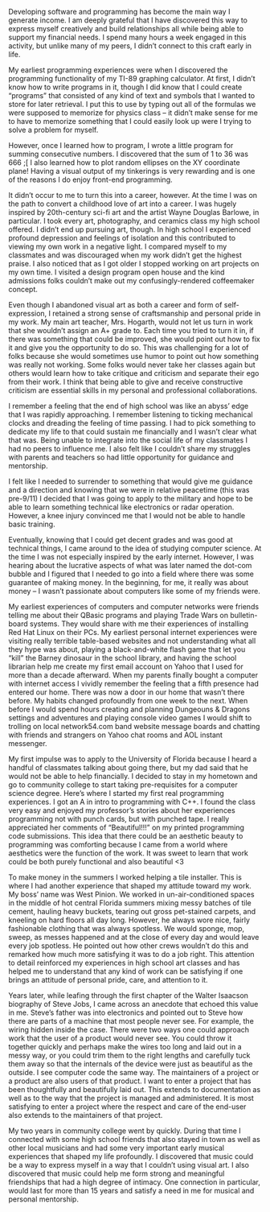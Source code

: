 Developing software and programming has become the main way I generate income. I am deeply grateful that I have discovered this way to express myself creatively and build relationships all while being able to support my financial needs. I spend many hours a week engaged in this activity, but unlike many of my peers, I didn’t connect to this craft early in life.

My earliest programming experiences were when I discovered the programming functionality of my TI-89 graphing calculator. At first, I didn’t know how to write programs in it, though I did know that I could create “programs” that consisted of any kind of text and symbols that I wanted to store for later retrieval. I put this to use by typing out all of the formulas we were supposed to memorize for physics class – it didn’t make sense for me to have to memorize something that I could easily look up were I trying to solve a problem for myself.

However, once I learned how to program, I wrote a little program for summing consecutive numbers. I discovered that the sum of 1 to 36 was 666 ;[ I also learned how to plot random ellipses on the XY coordinate plane! Having a visual output of my tinkerings is very rewarding and is one of the reasons I do enjoy front-end programming.

It didn’t occur to me to turn this into a career, however. At the time I was on the path to convert a childhood love of art into a career. I was hugely inspired by 20th-century sci-fi art and the artist Wayne Douglas Barlowe, in particular. I took every art, photography, and ceramics class my high school offered. I didn’t end up pursuing art, though. In high school I experienced profound depression and feelings of isolation and this contributed to viewing my own work in a negative light. I compared myself to my classmates and was discouraged when my work didn’t get the highest praise. I also noticed that as I got older I stopped working on art projects on my own time. I visited a design program open house and the kind admissions folks couldn’t make out my confusingly-rendered coffeemaker concept.

Even though I abandoned visual art as both a career and form of self-expression, I retained a strong sense of craftsmanship and personal pride in my work. My main art teacher, Mrs. Hogarth, would not let us turn in work that she wouldn’t assign an A+ grade to. Each time you tried to turn it in, if there was something that could be improved, she would point out how to fix it and give you the opportunity to do so. This was challenging for a lot of folks because she would sometimes use humor to point out how something was really not working. Some folks would never take her classes again but others would learn how to take critique and criticism and separate their ego from their work. I think that being able to give and receive constructive criticism are essential skills in my personal and professional collaborations.

I remember a feeling that the end of high school was like an abyss’ edge that I was rapidly approaching. I remember listening to ticking mechanical clocks and dreading the feeling of time passing. I had to pick something to dedicate my life to that could sustain me financially and I wasn’t clear what that was. Being unable to integrate into the social life of my classmates I had no peers to influence me. I also felt like I couldn’t share my struggles with parents and teachers so had little opportunity for guidance and mentorship.

I felt like I needed to surrender to something that would give me guidance and a direction and knowing that we were in relative peacetime (this was pre-9/11) I decided that I was going to apply to the military and hope to be able to learn something technical like electronics or radar operation. However, a knee injury convinced me that I would not be able to handle basic training.

Eventually, knowing that I could get decent grades and was good at technical things, I came around to the idea of studying computer science. At the time I was not especially inspired by the early internet. However, I was hearing about the lucrative aspects of what was later named the dot-com bubble and I figured that I needed to go into a field where there was some guarantee of making money. In the beginning, for me, it really was about money – I wasn’t passionate about computers like some of my friends were.

My earliest experiences of computers and computer networks were friends telling me about their QBasic programs and playing Trade Wars on bulletin-board systems. They would share with me their experiences of installing Red Hat Linux on their PCs. My earliest personal internet experiences were visiting really terrible table-based websites and not understanding what all they hype was about, playing a black-and-white flash game that let you “kill” the Barney dinosaur in the school library, and having the school librarian help me create my first email account on Yahoo that I used for more than a decade afterward. When my parents finally bought a computer with internet access I vividly remember the feeling that a fifth presence had entered our home. There was now a door in our home that wasn’t there before. My habits changed profoundly from one week to the next. When before I would spend hours creating and planning Dungeouns & Dragons settings and adventures and playing console video games I would shift to trolling on local network54.com band website message boards and chatting with friends and strangers on Yahoo chat rooms and AOL instant messenger.

My first impulse was to apply to the University of Florida because I heard a handful of classmates talking about going there, but my dad said that he would not be able to help financially. I decided to stay in my hometown and go to community college to start taking pre-requisites for a computer science degree. Here’s where I started my first real programming experiences. I got an A in intro to programming with C++. I found the class very easy and enjoyed my professor’s stories about her experiences programming not with punch cards, but with punched tape. I really appreciated her comments of “Beautiful!!!” on my printed programming code submissions. This idea that there could be an aesthetic beauty to programming was comforting because I came from a world where aesthetics were the function of the work. It was sweet to learn that work could be both purely functional and also beautiful <3

To make money in the summers I worked helping a tile installer. This is where I had another experience that shaped my attitude toward my work. My boss’ name was West Pinion. We worked in un-air-conditioned spaces in the middle of hot central Florida summers mixing messy batches of tile cement, hauling heavy buckets, tearing out gross pet-stained carpets, and kneeling on hard floors all day long. However, he always wore nice, fairly fashionable clothing that was always spotless. We would sponge, mop, sweep, as messes happened and at the close of every day and would leave every job spotless. He pointed out how other crews wouldn’t do this and remarked how much more satisfying it was to do a job right. This attention to detail reinforced my experiences in high school art classes and has helped me to understand that any kind of work can be satisfying if one brings an attitude of personal pride, care, and attention to it.

Years later, while leafing through the first chapter of the Walter Isaacson biography of Steve Jobs, I came across an anecdote that echoed this value in me. Steve’s father was into electronics and pointed out to Steve how there are parts of a machine that most people never see. For example, the wiring hidden inside the case. There were two ways one could approach work that the user of a product would never see. You could throw it together quickly and perhaps make the wires too long and laid out in a messy way, or you could trim them to the right lengths and carefully tuck them away so that the internals of the device were just as beautiful as the outside. I see computer code the same way. The maintainers of a project or a product are also users of that product. I want to enter a project that has been thoughtfully and beautifully laid out. This extends to documentation as well as to the way that the project is managed and administered. It is most satisfying to enter a project where the respect and care of the end-user also extends to the maintainers of that project.

My two years in community college went by quickly. During that time I connected with some high school friends that also stayed in town as well as other local musicians and had some very important early musical experiences that shaped my life profoundly. I discovered that music could be a way to express myself in a way that I couldn’t using visual art. I also discovered that music could help me form strong and meaningful friendships that had a high degree of intimacy. One connection in particular, would last for more than 15 years and satisfy a need in me for musical and personal mentorship.
